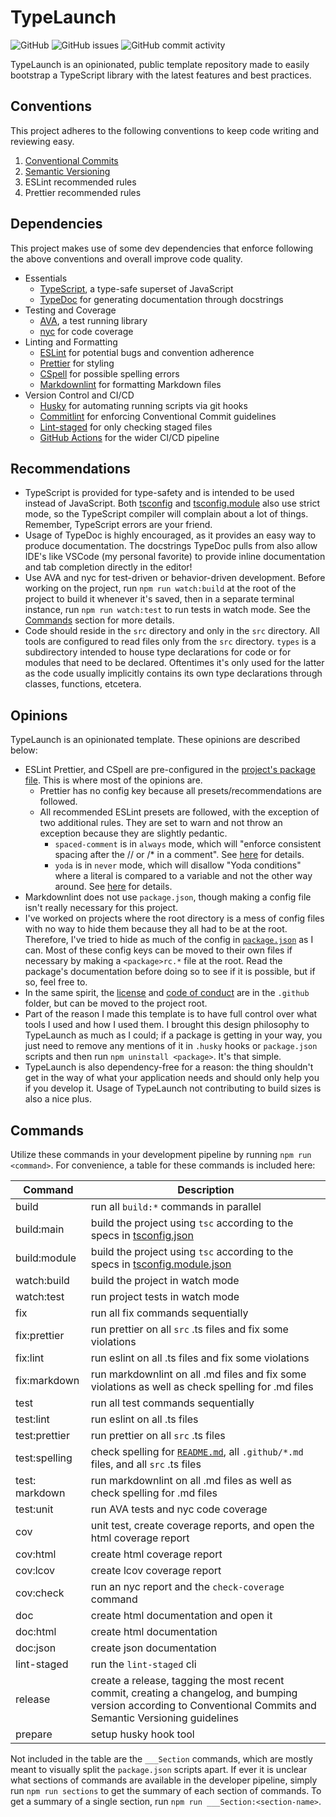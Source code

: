 # TypeLaunch

![GitHub](https://img.shields.io/github/license/ben-laird/typelaunch)
![GitHub issues](https://img.shields.io/github/issues-raw/ben-laird/typelaunch)
![GitHub commit activity](https://img.shields.io/github/commit-activity/m/ben-laird/typelaunch)

TypeLaunch is an opinionated, public template repository made to easily bootstrap a TypeScript library with the latest features and best practices.

## Conventions

This project adheres to the following conventions to keep code writing and reviewing easy.

1. [Conventional Commits](https://www.conventionalcommits.org/en/v1.0.0/)
2. [Semantic Versioning](https://semver.org)
3. ESLint recommended rules
4. Prettier recommended rules

## Dependencies

This project makes use of some dev dependencies that enforce following the above conventions and overall improve code quality.

- Essentials
  - [TypeScript](https://www.typescriptlang.org/), a type-safe superset of JavaScript
  - [TypeDoc](https://typedoc.org) for generating documentation through docstrings
- Testing and Coverage
  - [AVA](https://avajs.dev), a test running library
  - [nyc](https://istanbul.js.org) for code coverage
- Linting and Formatting
  - [ESLint](https://eslint.org) for potential bugs and convention adherence
  - [Prettier](https://prettier.io) for styling
  - [CSpell](https://streetsidesoftware.github.io/cspell/) for possible spelling errors
  - [Markdownlint](https://github.com/DavidAnson/markdownlint) for formatting Markdown files
- Version Control and CI/CD
  - [Husky](https://typicode.github.io/husky) for automating running scripts via git hooks
  - [Commitlint](https://commitlint.js.org/) for enforcing Conventional Commit guidelines
  - [Lint-staged](https://github.com/okonet/lint-staged#readme) for only checking staged files
  - [GitHub Actions](https://docs.github.com/en/actions) for the wider CI/CD pipeline

## Recommendations

- TypeScript is provided for type-safety and is intended to be used instead of JavaScript. Both [tsconfig](tsconfig.json) and [tsconfig.module](tsconfig.module.json) also use strict mode, so the TypeScript compiler will complain about a lot of things. Remember, TypeScript errors are your friend.
- Usage of TypeDoc is highly encouraged, as it provides an easy way to produce documentation. The docstrings TypeDoc pulls from also allow IDE's like VSCode (my personal favorite) to provide inline documentation and tab completion directly in the editor!
- Use AVA and nyc for test-driven or behavior-driven development. Before working on the project, run `npm run watch:build` at the root of the project to build it whenever it's saved, then in a separate terminal instance, run `npm run watch:test` to run tests in watch mode. See the [Commands](typelaunch.md#commands) section for more details.
- Code should reside in the `src` directory and only in the `src` directory. All tools are configured to read files only from the `src` directory. `types` is a subdirectory intended to house type declarations for code or for modules that need to be declared. Oftentimes it's only used for the latter as the code usually implicitly contains its own type declarations through classes, functions, etcetera.

## Opinions

TypeLaunch is an opinionated template. These opinions are described below:

- ESLint Prettier, and CSpell are pre-configured in the [project's package file](package.json). This is where most of the opinions are.
  - Prettier has no config key because all presets/recommendations are followed.
  - All recommended ESLint presets are followed, with the exception of two additional rules. They are set to warn and not throw an exception because they are slightly pedantic.
    - `spaced-comment` is in `always` mode, which will "enforce consistent spacing after the // or /\* in a comment". See [here](https://eslint.org/docs/latest/rules/spaced-comment#rule-details) for details.
    - `yoda` is in `never` mode, which will disallow "Yoda conditions" where a literal is compared to a variable and not the other way around. See [here](https://eslint.org/docs/latest/rules/yoda#rule-details) for details.
- Markdownlint does not use `package.json`, though making a config file isn't really necessary for this project.
- I've worked on projects where the root directory is a mess of config files with no way to hide them because they all had to be at the root. Therefore, I've tried to hide as much of the config in [`package.json`](package.json) as I can. Most of these config keys can be moved to their own files if necessary by making a `<package>rc.*` file at the root. Read the package's documentation before doing so to see if it is possible, but if so, feel free to.
- In the same spirit, the [license](.github/LICENSE) and [code of conduct](.github/CODE_OF_CONDUCT.md) are in the `.github` folder, but can be moved to the project root.
- Part of the reason I made this template is to have full control over what tools I used and how I used them. I brought this design philosophy to TypeLaunch as much as I could; if a package is getting in your way, you just need to remove any mentions of it in `.husky` hooks or `package.json` scripts and then run `npm uninstall <package>`. It's that simple.
- TypeLaunch is also dependency-free for a reason: the thing shouldn't get in the way of what your application needs and should only help you if you develop it. Usage of TypeLaunch not contributing to build sizes is also a nice plus.

## Commands

Utilize these commands in your development pipeline by running `npm run <command>`. For convenience, a table for these commands is included here:

| Command        | Description                                                                                                                                                      |
| -------------- | ---------------------------------------------------------------------------------------------------------------------------------------------------------------- |
| build          | run all `build:*` commands in parallel                                                                                                                           |
| build:main     | build the project using `tsc` according to the specs in [tsconfig.json](tsconfig.json)                                                                           |
| build:module   | build the project using `tsc` according to the specs in [tsconfig.module.json](tsconfig.module.json.json)                                                        |
| watch:build    | build the project in watch mode                                                                                                                                  |
| watch:test     | run project tests in watch mode                                                                                                                                  |
| fix            | run all fix commands sequentially                                                                                                                                |
| fix:prettier   | run prettier on all `src` .ts files and fix some violations                                                                                                      |
| fix:lint       | run eslint on all .ts files and fix some violations                                                                                                              |
| fix:markdown   | run markdownlint on all .md files and fix some violations as well as check spelling for .md files                                                                |
| test           | run all test commands sequentially                                                                                                                               |
| test:lint      | run eslint on all .ts files                                                                                                                                      |
| test:prettier  | run prettier on all `src` .ts files                                                                                                                              |
| test:spelling  | check spelling for [`README.md`](README.md), all `.github/*.md` files, and all `src` .ts files                                                                   |
| test: markdown | run markdownlint on all .md files as well as check spelling for .md files                                                                                        |
| test:unit      | run AVA tests and nyc code coverage                                                                                                                              |
| cov            | unit test, create coverage reports, and open the html coverage report                                                                                            |
| cov:html       | create html coverage report                                                                                                                                      |
| cov:lcov       | create lcov coverage report                                                                                                                                      |
| cov:check      | run an nyc report and the `check-coverage` command                                                                                                               |
| doc            | create html documentation and open it                                                                                                                            |
| doc:html       | create html documentation                                                                                                                                        |
| doc:json       | create json documentation                                                                                                                                        |
| lint-staged    | run the `lint-staged` cli                                                                                                                                        |
| release        | create a release, tagging the most recent commit, creating a changelog, and bumping version according to Conventional Commits and Semantic Versioning guidelines |
| prepare        | setup husky hook tool                                                                                                                                            |

Not included in the table are the `___Section` commands, which are mostly meant to visually split the `package.json` scripts apart. If ever it is unclear what sections of commands are available in the developer pipeline, simply run `npm run sections` to get the summary of each section of commands. To get a summary of a single section, run `npm run ___Section:<section-name>`.

